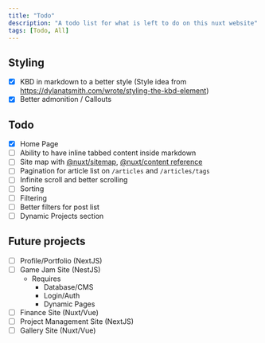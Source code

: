 ```yaml
---
title: "Todo"
description: "A todo list for what is left to do on this nuxt website"
tags: [Todo, All]
---
```

## Styling
- [x] KBD in markdown to a better style (Style idea from https://dylanatsmith.com/wrote/styling-the-kbd-element)
- [x] Better admonition / Callouts

## Todo
- [x] Home Page
- [ ] Ability to have inline tabbed content inside markdown
- [ ] Site map with [@nuxt/sitemap](https://sitemap.nuxtjs.org/), [@nuxt/content reference](https://content.nuxtjs.org/v1/community/integrations#nuxtjssitemap)
- [ ] Pagination for article list on `/articles` and `/articles/tags`
- [ ] Infinite scroll and better scrolling
- [ ] Sorting
- [ ] Filtering
- [ ] Better filters for post list
- [ ] Dynamic Projects section
  
<!-- ‎ -->

## Future projects
- [ ] Profile/Portfolio (NextJS)
- [ ] Game Jam Site (NestJS)
    * Requires
      * Database/CMS
      * Login/Auth
      * Dynamic Pages
- [ ] Finance Site (Nuxt/Vue)
- [ ] Project Management Site (NextJS)
- [ ] Gallery Site (Nuxt/Vue)
